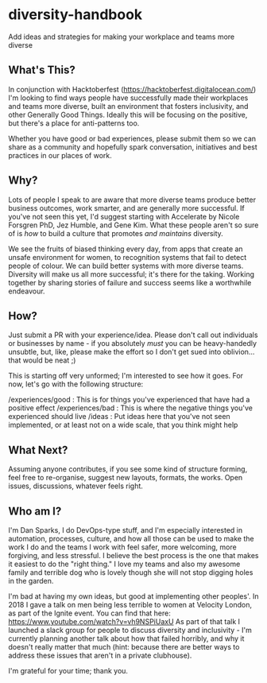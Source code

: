 # diversity-handbook
Add ideas and strategies for making your workplace and teams more diverse

## What's This?

In conjunction with Hacktoberfest (https://hacktoberfest.digitalocean.com/) I'm looking to find ways people have successfully made their workplaces and teams more diverse, built an environment that fosters inclusivity, and other Generally Good Things. Ideally this will be focusing on the positive, but there's a place for anti-patterns too.  

Whether you have good or bad experiences, please submit them so we can share as a community and hopefully spark conversation, initiatives and best practices in our places of work.

## Why?

Lots of people I speak to are aware that more diverse teams produce better business outcomes, work smarter, and are generally more successful. If you've not seen this yet, I'd suggest starting with Accelerate by Nicole Forsgren PhD, Jez Humble, and Gene Kim. What these people aren't so sure of is _how_ to build a culture that promotes _and maintains_ diversity.

We see the fruits of biased thinking every day, from apps that create an unsafe environment for women, to recognition systems that fail to detect people of colour. We can build better systems with more diverse teams. Diversity will make us all more successful; it's there for the taking. Working together by sharing stories of failure and success seems like a worthwhile endeavour. 

## How?

Just submit a PR with your experience/idea. Please don't call out individuals or businesses by name - if you absolutely _must_ you can be heavy-handedly unsubtle, but, like, please make the effort so I don't get sued into oblivion... that would be neat ;)

This is starting off very unformed; I'm interested to see how it goes. For now, let's go with the following structure:

/experiences/good : This is for things you've experienced that have had a positive effect
/experiences/bad : This is where the negative things you've experienced should live
/ideas : Put ideas here that you've not seen implemented, or at least not on a wide scale, that you think might help

## What Next?

Assuming anyone contributes, if you see some kind of structure forming, feel free to re-organise, suggest new layouts, formats, the works. Open issues, discussions, whatever feels right. 

## Who am I?

I'm Dan Sparks, I do DevOps-type stuff, and I'm especially interested in automation, processes, culture, and how all those can be used to make the work I do and the teams I work with feel safer, more welcoming, more forgiving, and less stressful. I believe the best process is the one that makes it easiest to do the "right thing." I love my teams and also my awesome family and terrible dog who is lovely though she will not stop digging holes in the garden.

I'm bad at having my own ideas, but good at implementing other peoples'. In 2018 I gave a talk on men being less terrible to women at Velocity London, as part of the Ignite event. You can find that here: https://www.youtube.com/watch?v=vh9NSPiUaxU
As part of that talk I launched a slack group for people to discuss diversity and inclusivity - I'm currently planning another talk about how that failed horribly, and why it doesn't really matter that much (hint: because there are better ways to address these issues that aren't in a private clubhouse).

I'm grateful for your time; thank you.
